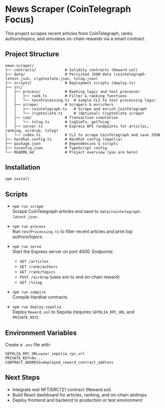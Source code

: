 # News Scraper (CoinTelegraph Focus)

This project scrapes recent articles from CoinTelegraph, ranks authors/topics, and simulates on-chain rewards via a smart contract.

## Project Structure

```plaintext
news-scraper/
├── contracts/             # Solidity contracts (Reward.sol)
├── data/                  # Persisted JSON data (cointelegraph-latest.json, cryptoslate.json, txlog.json)
├── scripts/               # Deployment scripts (deploy.ts)
├── src/
│   ├── process/           # Ranking logic and test processor
│   │   ├── rank.ts        # Filter & ranking functions
│   │   └── testProcessing.ts  # Simple CLI to test processing logic
│   ├── scrape/            # Scrapers & enrichers
│   │   ├── cointelegraph.ts   # Scrape and enrich CoinTelegraph
│   │   └── cryptoslate.ts     # (Optional) CryptoSlate scraper
│   ├── sim/               # Transaction simulation
│   │   └── txlog.ts       # logSimTx, getTxLog
│   ├── server.ts          # Express API (endpoints for articles, ranking, airdrop, txlog)
│   └── index.ts           # CLI to scrape CoinTelegraph and save JSON
├── hardhat.config.ts      # Hardhat config (Sepolia)
├── package.json           # Dependencies & scripts
├── tsconfig.json          # TypeScript config
└── README.md              # Project overview (you are here)
```

## Installation

```bash
npm install
```

## Scripts

- `npm run scrape`  
  Scrape CoinTelegraph articles and save to `data/cointelegraph-latest.json`.

- `npm run process`  
  Run `testProcessing.ts` to filter recent articles and print top authors/topics.

- `npm run serve`  
  Start the Express server on port 4000. Endpoints:
  - `GET /articles`
  - `GET /rank/authors`
  - `GET /rank/topics`
  - `POST /airdrop` (uses sim tx and on-chain reward)
  - `GET /txlog`

- `npm run compile`  
  Compile Hardhat contracts.

- `npm run deploy:sepolia`  
  Deploy `Reward.sol` to Sepolia (requires `SEPOLIA_RPC_URL` and `PRIVATE_KEY`).

## Environment Variables

Create a `.env` file with:

```dotenv
SEPOLIA_RPC_URL=your_sepolia_rpc_url
PRIVATE_KEY=0x...
CONTRACT_ADDRESS=deployed_reward_contract_address
```

## Next Steps

- Integrate real NFT/ERC721 contract (Reward.sol)
- Build React dashboard for articles, ranking, and on-chain airdrops
- Deploy frontend and backend to production or test environment
